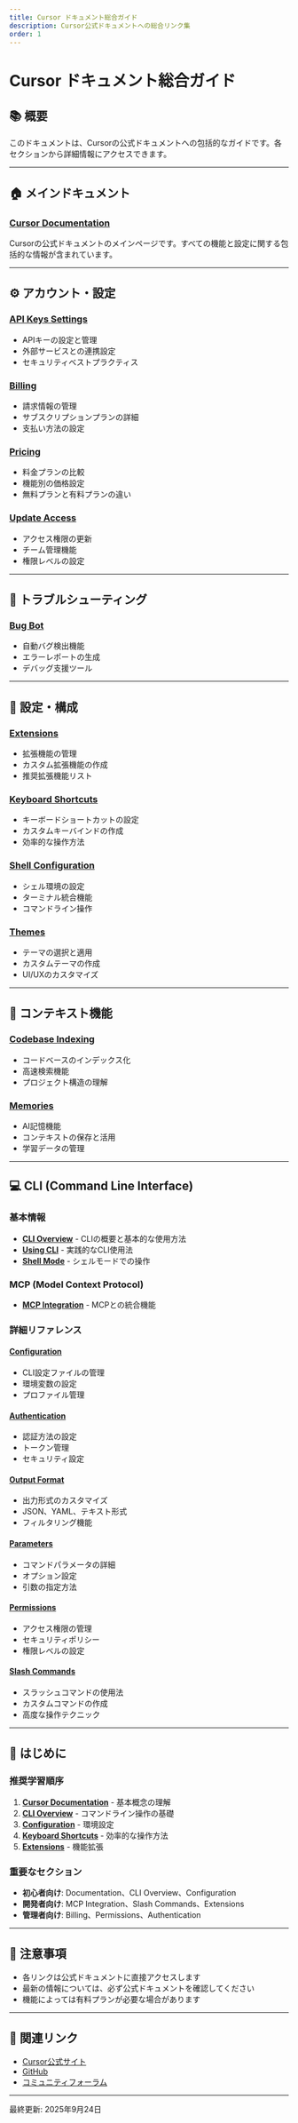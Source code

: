 ```yaml
---
title: Cursor ドキュメント総合ガイド
description: Cursor公式ドキュメントへの総合リンク集
order: 1
---
```


# Cursor ドキュメント総合ガイド

## 📚 概要

このドキュメントは、Cursorの公式ドキュメントへの包括的なガイドです。各セクションから詳細情報にアクセスできます。

---

## 🏠 メインドキュメント

### [Cursor Documentation](https://cursor.com/docs)
Cursorの公式ドキュメントのメインページです。すべての機能と設定に関する包括的な情報が含まれています。

---

## ⚙️ アカウント・設定

### [API Keys Settings](https://cursor.com/docs/settings/api-keys)
- APIキーの設定と管理
- 外部サービスとの連携設定
- セキュリティベストプラクティス

### [Billing](https://cursor.com/docs/account/billing)
- 請求情報の管理
- サブスクリプションプランの詳細
- 支払い方法の設定

### [Pricing](https://cursor.com/docs/account/pricing)
- 料金プランの比較
- 機能別の価格設定
- 無料プランと有料プランの違い

### [Update Access](https://cursor.com/docs/account/update-access)
- アクセス権限の更新
- チーム管理機能
- 権限レベルの設定

---

## 🐛 トラブルシューティング

### [Bug Bot](https://cursor.com/docs/bugbot)
- 自動バグ検出機能
- エラーレポートの生成
- デバッグ支援ツール

---

## 🔧 設定・構成

### [Extensions](https://cursor.com/docs/configuration/extensions)
- 拡張機能の管理
- カスタム拡張機能の作成
- 推奨拡張機能リスト

### [Keyboard Shortcuts](https://cursor.com/docs/configuration/kbd)
- キーボードショートカットの設定
- カスタムキーバインドの作成
- 効率的な操作方法

### [Shell Configuration](https://cursor.com/docs/configuration/shell)
- シェル環境の設定
- ターミナル統合機能
- コマンドライン操作

### [Themes](https://cursor.com/docs/configuration/themes)
- テーマの選択と適用
- カスタムテーマの作成
- UI/UXのカスタマイズ

---

## 🧠 コンテキスト機能

### [Codebase Indexing](https://cursor.com/docs/context/codebase-indexing)
- コードベースのインデックス化
- 高速検索機能
- プロジェクト構造の理解

### [Memories](https://cursor.com/docs/context/memories)
- AI記憶機能
- コンテキストの保存と活用
- 学習データの管理

---

## 💻 CLI (Command Line Interface)

### 基本情報
- **[CLI Overview](https://cursor.com/docs/cli/overview)** - CLIの概要と基本的な使用方法
- **[Using CLI](https://cursor.com/docs/cli/using)** - 実践的なCLI使用法
- **[Shell Mode](https://cursor.com/docs/cli/shell-mode)** - シェルモードでの操作

### MCP (Model Context Protocol)
- **[MCP Integration](https://cursor.com/docs/cli/mcp)** - MCPとの統合機能

### 詳細リファレンス

#### [Configuration](https://cursor.com/docs/cli/reference/configuration)
- CLI設定ファイルの管理
- 環境変数の設定
- プロファイル管理

#### [Authentication](https://cursor.com/docs/cli/reference/authentication)
- 認証方法の設定
- トークン管理
- セキュリティ設定

#### [Output Format](https://cursor.com/docs/cli/reference/output-format)
- 出力形式のカスタマイズ
- JSON、YAML、テキスト形式
- フィルタリング機能

#### [Parameters](https://cursor.com/docs/cli/reference/parameters)
- コマンドパラメータの詳細
- オプション設定
- 引数の指定方法

#### [Permissions](https://cursor.com/docs/cli/reference/permissions)
- アクセス権限の管理
- セキュリティポリシー
- 権限レベルの設定

#### [Slash Commands](https://cursor.com/docs/cli/reference/slash-commands)
- スラッシュコマンドの使用法
- カスタムコマンドの作成
- 高度な操作テクニック

---

## 🚀 はじめに

### 推奨学習順序

1. **[Cursor Documentation](https://cursor.com/docs)** - 基本概念の理解
2. **[CLI Overview](https://cursor.com/docs/cli/overview)** - コマンドライン操作の基礎
3. **[Configuration](https://cursor.com/docs/cli/reference/configuration)** - 環境設定
4. **[Keyboard Shortcuts](https://cursor.com/docs/configuration/kbd)** - 効率的な操作方法
5. **[Extensions](https://cursor.com/docs/configuration/extensions)** - 機能拡張

### 重要なセクション

- **初心者向け**: Documentation、CLI Overview、Configuration
- **開発者向け**: MCP Integration、Slash Commands、Extensions
- **管理者向け**: Billing、Permissions、Authentication

---

## 📝 注意事項

- 各リンクは公式ドキュメントに直接アクセスします
- 最新の情報については、必ず公式ドキュメントを確認してください
- 機能によっては有料プランが必要な場合があります

---

## 🔗 関連リンク

- [Cursor公式サイト](https://cursor.com)
- [GitHub](https://github.com/getcursor)
- [コミュニティフォーラム](https://forum.cursor.com)

---

最終更新: 2025年9月24日
